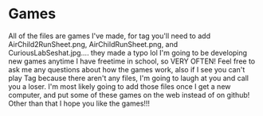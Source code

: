 # Games
All of the files are games I've made, for tag you'll need to add AirChild2RunSheet.png, AirChildRunSheet.png, and CuriousLabSeshat.jpg.... they made a typo lol
I'm going to be developing new games anytime I have freetime in school, so VERY OFTEN!  Feel free to ask me any questions about how the games work,
also if I see you can't play Tag because there aren't any files, I'm going to laugh at you and call you a loser.  I'm most likely going to add those
files once I get a new computer, and put some of these games on the web instead of on github!  Other than that I hope you like the games!!!
